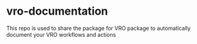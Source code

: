 # vro-documentation
This repo is used to share the package for VRO package to automatically document your VRO workflows and actions
